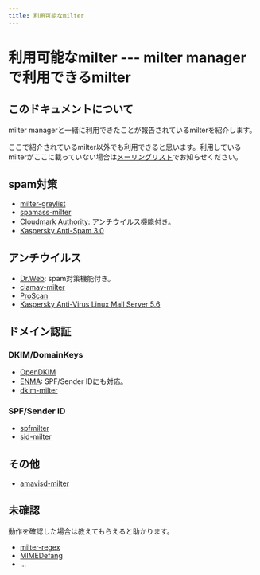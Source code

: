 ```yaml
---
title: 利用可能なmilter
---
```


# 利用可能なmilter --- milter managerで利用できるmilter

## このドキュメントについて

milter managerと一緒に利用できたことが報告されているmilterを紹介します。

ここで紹介されているmilter以外でも利用できると思います。利用しているmilterがここに載っていない場合は[メーリングリスト](http://lists.osdn.me/mailman/listinfo/milter-manager-users-ja)でお知らせください。

## spam対策

* [milter-greylist](http://hcpnet.free.fr/milter-greylist/)
* [spamass-milter](http://savannah.nongnu.org/projects/spamass-milt/)
* [Cloudmark    Authority](http://www.cloudmark.com/ja/serviceproviders/authority.html):    アンチウイルス機能付き。
* [Kaspersky Anti-Spam 3.0](http://www.kaspersky.co.jp/anti-spam)

## アンチウイルス

* [Dr.Web](http://drweb.jp/productlineup.html):    spam対策機能付き。
* [clamav-milter](http://www.clamav.net/)
* [ProScan](http://www.promark-inc.com/products/mailserver.html)
* [Kaspersky Anti-Virus Linux Mail Server 5.6](http://www.kaspersky.co.jp/anti-virus_linux_mail_server)

## ドメイン認証

### DKIM/DomainKeys

* [OpenDKIM](http://www.opendkim.org/)
* [ENMA](http://enma.sourceforge.net/):    SPF/Sender IDにも対応。
* [dkim-milter](http://sourceforge.net/projects/dkim-milter/)

### SPF/Sender ID

* [spfmilter](http://www.acme.com/software/spfmilter/)
* [sid-milter](http://sourceforge.net/projects/sid-milter/)

## その他

* [amavisd-milter](http://amavisd-milter.sourceforge.net/)

## 未確認

動作を確認した場合は教えてもらえると助かります。

* [milter-regex](http://www.benzedrine.ch/milter-regex.html)
* [MIMEDefang](http://www.mimedefang.org/)
* ...


